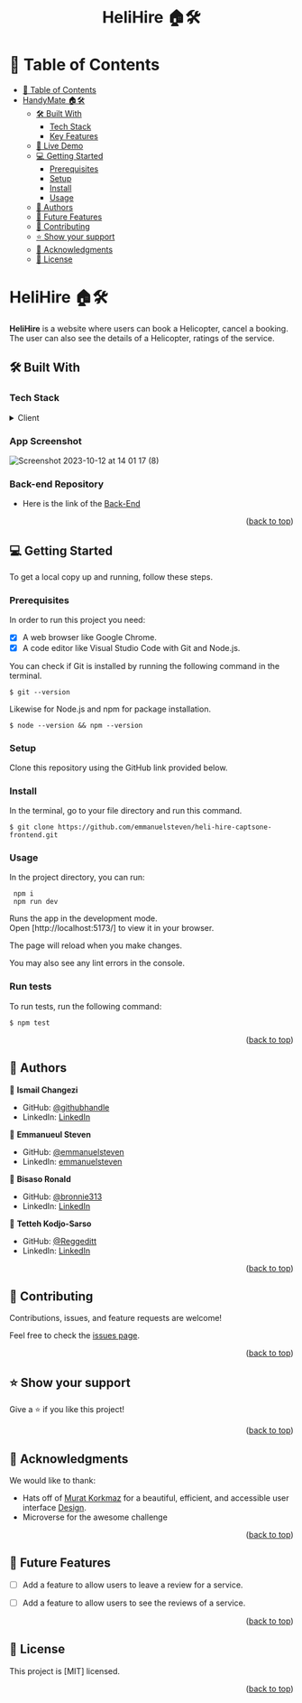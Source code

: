 <a name="readme-top"></a>

<div align="center">
  <h1><b>HeliHire 🏠️🛠️</b></h1>
</div>

# 📗 Table of Contents

- [📗 Table of Contents](#-table-of-contents)
- [ HandyMate 🏠️🛠️ ](#-HandyMate-)
  - [🛠 Built With ](#-built-with-)
    - [Tech Stack ](#tech-stack-)
    - [Key Features ](#key-features-)
  - [🚀 Live Demo ](#-live-demo-)
  - [💻 Getting Started ](#-getting-started-)
    - [Prerequisites](#prerequisites)
    - [Setup](#setup)
    - [Install](#install)
    - [Usage](#usage)
  - [👥 Authors ](#-authors-)
  - [🔭 Future Features ](#-future-features-)
  - [🤝 Contributing ](#-contributing-)
  - [⭐️ Show your support ](#️-show-your-support-)
  - [🙏 Acknowledgments ](#-acknowledgments-)
  - [📝 License ](#-license-)


# HeliHire 🏠️🛠️ <a name="about-project"></a>

<b>HeliHire</b> is a website where users can book a Helicopter, cancel a booking. The user can also see the details of a Helicopter, ratings of the service.

## 🛠 Built With <a name="built-with"></a>

### Tech Stack <a name="tech-stack"></a>


<details>
  <summary>Client</summary>
  <ul>
    <li><a href="https://reactjs.org/">React.js</a></li>
  </ul>
</details>

### App Screenshot

![Screenshot 2023-10-12 at 14 01 17 (8)](https://github.com/emmanuelsteven/heli-hire-captsone-frontend/assets/96125730/ab9b0592-9e3e-4201-b0b2-6a22b4a5278d)


### Back-end Repository
- Here is the link of the [Back-End](https://github.com/emmanuelsteven/heli-hire-captone-backend)

<p align="right">(<a href="#readme-top">back to top</a>)</p>

<!-- GETTING STARTED -->

## 💻 Getting Started <a name="getting-started"></a>


To get a local copy up and running, follow these steps.

### Prerequisites

In order to run this project you need:
- [x] A web browser like Google Chrome.
- [x] A code editor like Visual Studio Code with Git and Node.js.

You can check if Git is installed by running the following command in the terminal.
```
$ git --version
```

Likewise for Node.js and npm for package installation.
```
$ node --version && npm --version
```
### Setup

Clone this repository using the GitHub link provided below.


### Install

In the terminal, go to your file directory and run this command.

```
$ git clone https://github.com/emmanuelsteven/heli-hire-captsone-frontend.git
```

### Usage

In the project directory, you can run:
```
 npm i
 npm run dev
```
Runs the app in the development mode.\
Open [http://localhost:5173/] to view it in your browser.

The page will reload when you make changes.

You may also see any lint errors in the console.


### Run tests

To run tests, run the following command:

```
$ npm test
```

<p align="right">(<a href="#readme-top">back to top</a>)</p>

<!-- AUTHORS -->

## 👥 Authors <a name="authors"></a>

👤 **Ismail Changezi**

- GitHub: [@githubhandle](https://github.com/IsmailChangezi)
- LinkedIn: [LinkedIn](https://www.linkedin.com/in/ismailchangezi/)

👤 **Emmanueul Steven**

- GitHub: [@emmanuelsteven](https://github.com/emmanuelsteven)
- LinkedIn: [emmanuelsteven](https://www.linkedin.com/in/steven-emmanuel-75a03a141/)

👤 **Bisaso Ronald**

- GitHub: [@bronnie313](https://github.com/bronnie313)
- LinkedIn: [LinkedIn](https://www.linkedin.com/in/ronnie-bisaso-758017120/)

👤 **Tetteh Kodjo-Sarso**

- GitHub: [@Reggeditt](https://github.com/Reggeditt)
- LinkedIn: [LinkedIn](https://linkedin.com/in/tksarso)

<p align="right">(<a href="#readme-top">back to top</a>)</p>


## 🤝 Contributing <a name="contributing"></a>

Contributions, issues, and feature requests are welcome!

Feel free to check the [issues page](../../issues/).

<p align="right">(<a href="#readme-top">back to top</a>)</p>



## ⭐️ Show your support <a name="support"></a>


Give a ⭐️ if you like this project!

<p align="right">(<a href="#readme-top">back to top</a>)</p>

## 🙏 Acknowledgments <a name="acknowledgements"></a>

We would like to thank:
- Hats off of [Murat Korkmaz](https://www.behance.net/muratk) for a beautiful, efficient, and accessible user interface [Design](https://www.behance.net/gallery/26425031/Vespa-Responsive-Redesign).
- Microverse for the awesome challenge

<p align="right">(<a href="#readme-top">back to top</a>)</p>

## 🔭 Future Features <a name="future-features"></a>

- [ ]  Add a feature to allow users to leave a review for a service.
- [ ]  Add a feature to allow users to see the reviews of a service.


<p align="right">(<a href="#readme-top">back to top</a>)</p>

## 📝 License <a name="license"></a>

This project is [MIT[](./LICENSE)] licensed.

<p align="right">(<a href="#readme-top">back to top</a>)</p>
